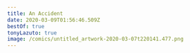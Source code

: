 ```yaml
---
title: An Accident
date: 2020-03-09T01:56:46.509Z
bestOf: true
tonyLazuto: true
image: /comics/untitled_artwork-2020-03-07t220141.477.png
---
```

